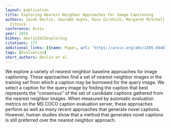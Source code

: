 ```yaml
---
layout: publication
title: Exploring Nearest Neighbor Approaches For Image Captioning
authors: Jacob Devlin, Saurabh Gupta, Ross Girshick, Margaret Mitchell, C. Lawrence
  Zitnick
conference: Arxiv
year: 2015
bibkey: devlin2015exploring
citations: 177
additional_links: [{name: Paper, url: 'https://arxiv.org/abs/1505.04467'}]
tags: [Evaluation]
short_authors: Devlin et al.
---
```

We explore a variety of nearest neighbor baseline approaches for image
captioning. These approaches find a set of nearest neighbor images in the
training set from which a caption may be borrowed for the query image. We
select a caption for the query image by finding the caption that best
represents the "consensus" of the set of candidate captions gathered from the
nearest neighbor images. When measured by automatic evaluation metrics on the
MS COCO caption evaluation server, these approaches perform as well as many
recent approaches that generate novel captions. However, human studies show
that a method that generates novel captions is still preferred over the nearest
neighbor approach.